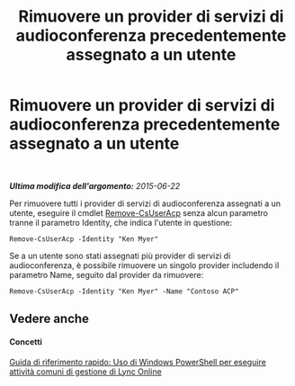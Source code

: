 ﻿---
title: Rimuovere un provider di servizi di audioconferenza precedentemente assegnato a un utente
TOCTitle: Rimuovere un provider di servizi di audioconferenza precedentemente assegnato a un utente
ms:assetid: 85d59e6c-d646-4908-9767-adb48763f6de
ms:mtpsurl: https://technet.microsoft.com/it-it/library/Dn362808(v=OCS.15)
ms:contentKeyID: 56269935
ms.date: 08/24/2015
mtps_version: v=OCS.15
ms.translationtype: HT
---

# Rimuovere un provider di servizi di audioconferenza precedentemente assegnato a un utente

 

_**Ultima modifica dell'argomento:** 2015-06-22_

Per rimuovere tutti i provider di servizi di audioconferenza assegnati a un utente, eseguire il cmdlet [Remove-CsUserAcp](remove-csuseracp.md) senza alcun parametro tranne il parametro Identity, che indica l'utente in questione:

    Remove-CsUserAcp -Identity "Ken Myer"

Se a un utente sono stati assegnati più provider di servizi di audioconferenza, è possibile rimuovere un singolo provider includendo il parametro Name, seguito dal provider da rimuovere:

    Remove-CsUserAcp -Identity "Ken Myer" -Name "Contoso ACP"

## Vedere anche

#### Concetti

[Guida di riferimento rapido: Uso di Windows PowerShell per eseguire attività comuni di gestione di Lync Online](quick-reference-using-windows-powershell-to-do-common-skype-for-business-online-management-tasks.md)

